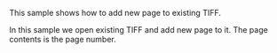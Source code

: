 This sample shows how to add new page to existing TIFF.

In this sample we open existing TIFF and add new page to it. The page contents is the page number.